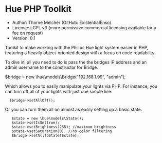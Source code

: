 Hue PHP Toolkit
=====================

* Author: Thorne Melcher (GitHub: ExistentialEnso)
* License: LGPL v3 (more permissive commercial licensing available for a fee on request)
* Version: 0.1

Toolkit to make working with the Philips Hue light system easier in PHP, featuring a heavily object-oriented design
with a focus on code readability.

To dive in, all you need to do is pass the the bridges IP address and an admin username to the constructor for Bridge.

   $bridge = new \hue\models\Bridge("192.168.1.99", "admin");

Which allows you to easily manipulate your lights via PHP. For instance, you can turn off all of your lights with just
one simple line:

```
  $bridge->setAllOff();
```

Or you can turn them all on almost as easily setting up a basic state.

```
   $state = new \hue\models\State();
   $state->setIsOn(true);
   $state->setBrightness(255); //maximum brightness
   $state->setSaturation(0); //no color filtering
   $bridge->setAllToState($state);
```
